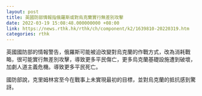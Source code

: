 ```yaml
---
layout: post
title: 英國防部情報指俄羅斯或對烏克蘭實行無差別攻擊
date: 2022-03-19 15:08:48.000000000 +08:00
link: https://news.rthk.hk/rthk/ch/component/k2/1639810-20220319.htm
categories: rthk
---
```


英國國防部的情報警告，俄羅斯可能被迫改變對烏克蘭的作戰方式，改為消耗戰略，很可能實行無差別攻擊，導致更多平民傷亡，更多烏克蘭基礎設施遭到破壞，加劇人道主義危機。導致更多平民死亡。

國防部說，克里姆林宮至今在戰事上未實現最初的目標，並對烏克蘭的抵抗感到驚訝。
